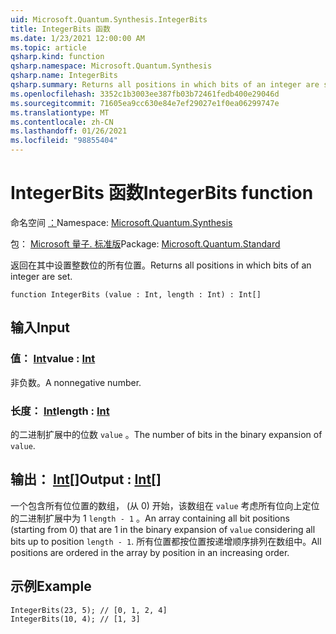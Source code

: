 ```yaml
---
uid: Microsoft.Quantum.Synthesis.IntegerBits
title: IntegerBits 函数
ms.date: 1/23/2021 12:00:00 AM
ms.topic: article
qsharp.kind: function
qsharp.namespace: Microsoft.Quantum.Synthesis
qsharp.name: IntegerBits
qsharp.summary: Returns all positions in which bits of an integer are set.
ms.openlocfilehash: 3352c1b3003ee387fb03b72461fedb400e29046d
ms.sourcegitcommit: 71605ea9cc630e84e7ef29027e1f0ea06299747e
ms.translationtype: MT
ms.contentlocale: zh-CN
ms.lasthandoff: 01/26/2021
ms.locfileid: "98855404"
---
```

# <a name="integerbits-function"></a><span data-ttu-id="97ebf-102">IntegerBits 函数</span><span class="sxs-lookup"><span data-stu-id="97ebf-102">IntegerBits function</span></span>

<span data-ttu-id="97ebf-103">命名空间 [：](xref:Microsoft.Quantum.Synthesis)</span><span class="sxs-lookup"><span data-stu-id="97ebf-103">Namespace: [Microsoft.Quantum.Synthesis](xref:Microsoft.Quantum.Synthesis)</span></span>

<span data-ttu-id="97ebf-104">包： [Microsoft 量子. 标准版](https://nuget.org/packages/Microsoft.Quantum.Standard)</span><span class="sxs-lookup"><span data-stu-id="97ebf-104">Package: [Microsoft.Quantum.Standard](https://nuget.org/packages/Microsoft.Quantum.Standard)</span></span>


<span data-ttu-id="97ebf-105">返回在其中设置整数位的所有位置。</span><span class="sxs-lookup"><span data-stu-id="97ebf-105">Returns all positions in which bits of an integer are set.</span></span>

```qsharp
function IntegerBits (value : Int, length : Int) : Int[]
```


## <a name="input"></a><span data-ttu-id="97ebf-106">输入</span><span class="sxs-lookup"><span data-stu-id="97ebf-106">Input</span></span>

### <a name="value--int"></a><span data-ttu-id="97ebf-107">值： [Int](xref:microsoft.quantum.lang-ref.int)</span><span class="sxs-lookup"><span data-stu-id="97ebf-107">value : [Int](xref:microsoft.quantum.lang-ref.int)</span></span>

<span data-ttu-id="97ebf-108">非负数。</span><span class="sxs-lookup"><span data-stu-id="97ebf-108">A nonnegative number.</span></span>


### <a name="length--int"></a><span data-ttu-id="97ebf-109">长度： [Int](xref:microsoft.quantum.lang-ref.int)</span><span class="sxs-lookup"><span data-stu-id="97ebf-109">length : [Int](xref:microsoft.quantum.lang-ref.int)</span></span>

<span data-ttu-id="97ebf-110">的二进制扩展中的位数 `value` 。</span><span class="sxs-lookup"><span data-stu-id="97ebf-110">The number of bits in the binary expansion of `value`.</span></span>



## <a name="output--int"></a><span data-ttu-id="97ebf-111">输出： [Int](xref:microsoft.quantum.lang-ref.int)[]</span><span class="sxs-lookup"><span data-stu-id="97ebf-111">Output : [Int](xref:microsoft.quantum.lang-ref.int)[]</span></span>

<span data-ttu-id="97ebf-112">一个包含所有位位置的数组， (从 0) 开始，该数组在 `value` 考虑所有位向上定位的二进制扩展中为 1 `length - 1` 。</span><span class="sxs-lookup"><span data-stu-id="97ebf-112">An array containing all bit positions (starting from 0) that are 1 in the binary expansion of `value` considering all bits up to position `length - 1`.</span></span>  <span data-ttu-id="97ebf-113">所有位置都按位置按递增顺序排列在数组中。</span><span class="sxs-lookup"><span data-stu-id="97ebf-113">All positions are ordered in the array by position in an increasing order.</span></span>

## <a name="example"></a><span data-ttu-id="97ebf-114">示例</span><span class="sxs-lookup"><span data-stu-id="97ebf-114">Example</span></span>

```qsharp
IntegerBits(23, 5); // [0, 1, 2, 4]
IntegerBits(10, 4); // [1, 3]
```
